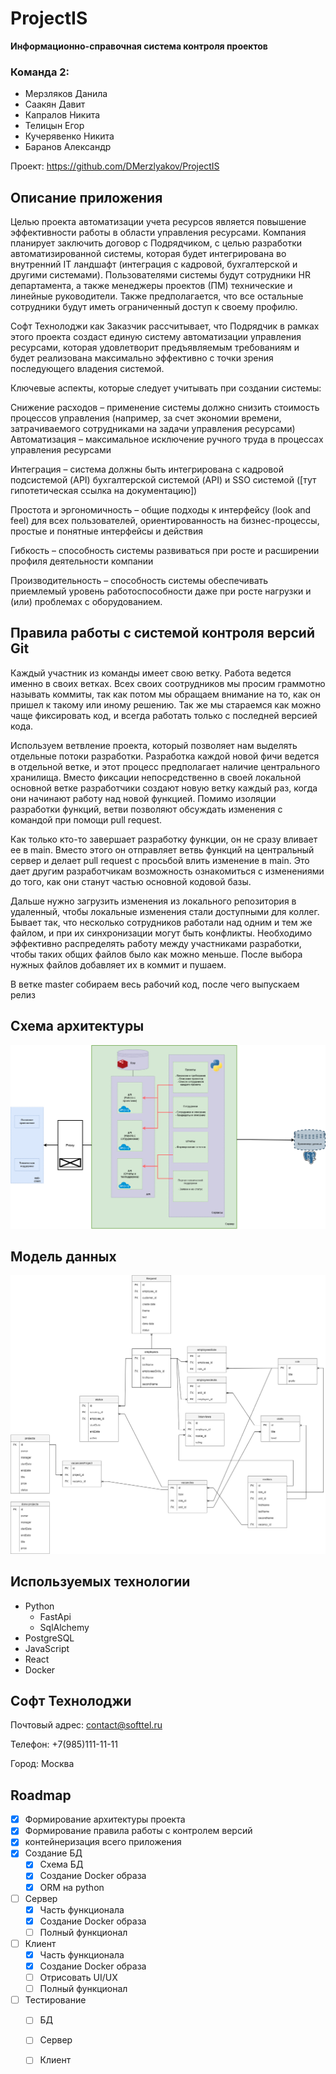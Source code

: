 # ProjectIS
**Информационно-справочная система контроля проектов**

### Команда 2:

- Мерзляков Данила
- Саакян Давит
- Капралов Никита
- Телицын Егор
- Кучерявенко Никита
- Баранов Александр

Проект: https://github.com/DMerzlyakov/ProjectIS


## Описание приложения
Целью проекта автоматизации учета ресурсов является повышение эффективности работы в области управления ресурсами. Компания планирует заключить договор с Подрядчиком, с целью разработки автоматизированной системы, которая будет интегрирована во внутренний IT ландшафт (интеграция с кадровой, бухгалтерской и другими системами). Пользователями системы будут сотрудники HR департамента, а также менеджеры проектов (ПМ) технические и линейные руководители. Также предполагается, что все остальные сотрудники будут иметь ограниченный доступ к своему профилю.

Софт Технолоджи как Заказчик рассчитывает, что Подрядчик в рамках этого проекта создаст единую систему автоматизации управления ресурсами, которая удовлетворит предъявляемым требованиям и будет реализована максимально эффективно с точки зрения последующего владения системой.

Ключевые аспекты, которые следует учитывать при создании системы:

Снижение расходов – применение системы должно снизить стоимость процессов управления (например, за счет экономии времени, затрачиваемого сотрудниками на задачи управления ресурсами)
Автоматизация – максимальное исключение ручного труда в процессах управления ресурсами

Интеграция – система должны быть интегрирована с кадровой подсистемой (API) бухгалтерской системой (API) и SSO системой ([тут гипотетическая ссылка на документацию])

Простота и эргономичность – общие подходы к интерфейсу (look and feel) для всех пользователей, ориентированность на бизнес-процессы, простые и понятные интерфейсы и действия

Гибкость – способность системы развиваться при росте и расширении профиля деятельности компании

Производительность – способность системы обеспечивать приемлемый уровень работоспособности даже при росте нагрузки и (или) проблемах с оборудованием.


## Правила работы с системой контроля версий Git
Каждый участник из команды имеет свою ветку. Работа ведется именно в своих ветках. Всех своих соотрудников мы просим граммотно называть 
коммиты, так как потом мы обращаем внимание на то, как он пришел к такому или иному решению. Так же мы стараемся как можно
чаще фиксировать код, и всегда работать только с последней версией кода. 

Используем ветвление проекта, который позволяет нам
выделять отдельные потоки разработки. Разработка каждой новой фичи ведется в отдельной ветке, и этот процесс предполагает 
наличие центрального хранилища. Вместо фиксации непосредственно в своей локальной основной ветке разработчики создают
новую ветку каждый раз, когда они начинают работу над новой функцией. Помимо изоляции разработки функций, ветви позволяют 
обсуждать изменения с командой при помощи pull request. 

Как только кто-то завершает разработку функции, он не сразу вливает 
ее в main. Вместо этого он отправляет ветвь функций на центральный сервер и делает pull request с просьбой влить изменение в main. 
Это дает другим разработчикам возможность ознакомиться с изменениями до того, как они станут частью основной кодовой базы.


Дальше нужно загрузить изменения из локального репозитория в удаленный, чтобы локальные изменения 
стали доступными для коллег. Бывает так, что несколько сотрудников работали над одним и тем же
файлом, и при их синхронизации могут быть конфликты. Необходимо эффективно распределять работу между участниками разработки, 
чтобы таких общих файлов было как можно меньше. После выбора нужных файлов добавляет их в коммит 
и пушаем. 

В ветке master собираем весь рабочий код, после чего выпускаем релиз



## Схема архитектуры
![Архитектура](images/Architecture.png)

## Модель данных
![Модель БД](images/DB_model.png)

## Используемых технологии

- Python
  - FastApi
  - SqlAlchemy
- PostgreSQL
- JavaScript
- React
- Docker

## Софт Технолоджи
Почтовый адрес: contact@softtel.ru

Телефон: +7(985)111-11-11

Город: Москва


## Roadmap

- [x] Формирование архитектуры проекта
- [x] Формирование правила работы с контролем версий
- [x] контейнеризация всего приложения
- [x] Создание БД
  - [x] Схема БД
  - [x] Создание Docker образа
  - [x] ORM на python
- [ ] Сервер
  - [x] Часть функционала
  - [x] Создание Docker образа
  - [ ] Полный функционал
- [ ] Клиент
  - [x] Часть функционала
  - [x] Создание Docker образа
  - [ ] Отрисовать UI/UX
  - [ ] Полный функционал
- [ ] Тестирование
  - [ ] БД
  - [ ] Сервер
  - [ ] Клиент


